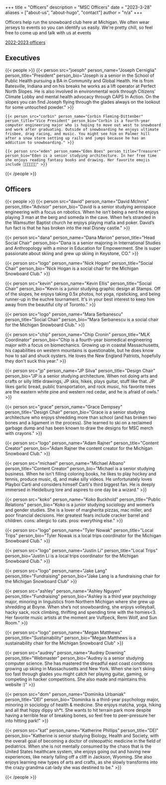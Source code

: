 +++
title = "Officers"
description = "MSC Officers"
date = "2023-3-28"
aliases = ["about-us", "about-hugo", "contact"]
author = "n/a"
+++

Officers help run the snowboard club here at Michigan. We often wear jerseys to events so you can identify us easily. We're pretty chill, so feel free to come up and talk with us at events

[2022-2023 officers](/officers_2022/)

## Executives
{{< people >}}
    {{< person src="joesph" person_name="Joseph Cerniglia" person_title="President" person_bio="Joseph is a senior in the School of Public Health pursuing a BA in Community and Global Health. He is from Batesville, Indiana and on his breaks he works as a lift operator at Perfect North Slopes. He is also involved in environmental work through Citizens’ Climate Lobby and mental health advocacy through CAPS In Action. On the slopes you can find Joseph flying through the glades always on the lookout for some untouched powder." >}}

    {{< person src="corbin" person_name="Corbin Fleming-Dittenber" person_title="Vice President" person_bio="Corbin is a fourth-year computer engineering major who is hoping to move out west to snowboard and work after graduating. Outside of snowboarding he enjoys ultimate frisbee, drag racing, and music. You might see him on Palmer hill after a snow storm setting up rails and jumps because he has an addiction to snowboarding." >}}

    {{< person src="eden" person_name="Eden Boes" person_title="Treasurer" person_bio="Eden is a senior studying architecture. In her free time she enjoys reading fantasy books and drawing. Her favorite emojis include 🤠🕺😵‍💫🫡🫣" >}}


{{< /people >}}

## Officers
{{< people >}}
{{< person src="david" person_name="David McInnis" person_title="Advisor" person_bio="David is a senior studying aerospace engineering with a focus on robotics. When he isn’t being a nerd he enjoys playing 3 man at the berg and someda in the cave. When he’s stranded in the Wamsutter Baptist church he enjoys playing mafia and poker. David’s fun fact is that he has broken into the real Disney castle." >}}

{{< person src="dana" person_name="Dana Marion" person_title="Head Social Chair" person_bio="Dana is a senior majoring in International Studies and Anthropology with a minor in Education for Empowerment. She is super passionate about skiing and grew up skiing in Keystone, CO." >}}

{{< person src="logo" person_name="Nick Hogan" person_title="Social Chair" person_bio="Nick Hogan is a social chair for the Michigan Snowboard Club." >}}

{{< person src="kevin" person_name="Kevin Ellis" person_title="Social Chair" person_bio="Kevin is a junior studying graphic design at Stamps. Off of the slopes, he enjoys taking 0.5x photos, hot yoga,  ripsticking, and being runner-up in the euchre tournament. It's in your best interest to keep him away from the beautiful city of Toronto." >}}

{{< person src="logo" person_name="Mara Serbanescu" person_title="Social Chair" person_bio="Mara Serbanescu is a social chair for the Michigan Snowboard Club." >}}

{{< person src="chip" person_name="Chip Cronin" person_title="MLK Coordinator" person_bio="Chip is a fourth-year biomedical engineering major with a focus on biomechanics. Growing up in coastal Massachusetts, his capabilities on western mountains is questionable, but he does know how to sail and shuck oysters. He loves the New England Patriots, hopefully they don't suck this year." >}}

{{< person src="jp" person_name="JP Silva" person_title="Design Chair" person_bio="JP is a senior studying architecture. When not doing arts and crafts or silly little drawings, JP skis, hikes, plays guitar, stuff like that. JP likes garlic bread, public transportation, and rock music, his favorite trees are the eastern white pine and western red cedar, and he is afraid of owls." >}}

{{< person src="grace" person_name="Grace Dempsey" person_title="Design Chair" person_bio="Grace is a senior studying architecture who enjoys shredding more than school (and has broken two bones and a ligament in the process).  She learned to ski on a reclaimed garbage dump and has been known to draw the designs for MSC merch with crayons." >}}

{{< person src="logo" person_name="Adam Rajner" person_title="Content Creator" person_bio="Adam Rajner the content creator for the Michigan Snowboard Club." >}}

{{< person src="michael" person_name="Michael Albano" person_title="Content Creator" person_bio="Michael is a senior studying business. When he isn't filling coloring books, he likes to play hockey and tennis, produce music, dj, and make silly videos. He unfortunately loves Playboi Carti and considers himself Carti's third biggest fan. He is deeply immersed in Heidelburg lore and aspires to one day be a wizard." >}}

{{< person src="koko" person_name="Koko Buckhold" person_title="Public Relations" person_bio="Koko is a junior studying sociology and women’s and gender studies. She is a lover of margherita pizzas, mac miller, and poor financial decisions. Her greatest fears include cracker barrel and children. cons: allergic to cats. pros: everything else." >}}

{{< person src="logo" person_name="Tyler Nowak" person_title="Local Trips" person_bio="Tyler Nowak is a local trips coordinator for the Michigan Snowboard Club." >}}

{{< person src="logo" person_name="Justin Li" person_title="Local Trips" person_bio="Justin Li is a local trips coordinator for the Michigan Snowboard Club." >}}


{{< person src="logo" person_name="Jake Lang" person_title="Fundraising" person_bio="Jake Lang is a fundraising chair for the Michigan Snowboard Club" >}}

{{< person src="ashley" person_name="Ashley Nguyen" person_title="Fundraising" person_bio="Ashley is a third year psychology major, minoring in linguistics from Northern Michigan where she grew up shredding at Boyne. When she’s not snowboarding, she enjoys volleyball, hacky sack, rock climbing, thrifting and spending time with the homies<3. Her favorite music artists at the moment are Vulfpeck, Remi Wolf, and Sun Room." >}}

{{< person src="logo" person_name="Megan Matthews" person_title="Sustainability" person_bio="Megan Matthews is a sustainability chair for the Michigan Snowboard Club" >}}

{{< person src="audrey" person_name="Audrey Downing" person_title="Webmaster" person_bio="Audrey is a senior studying computer science. She has mastered the dreadful east coast conditions growing up skiing in Massachusetts and New York. When she isn't skiing too fast through glades you might catch her playing guitar, gaming, or competing in hacker competitions. She also made and maintains this website :)" >}}

{{< person src="dom" person_name="Dominika Urbaniak" person_title="DEI" person_bio="Dominika is a third-year psychology major, minoring in sociology of health & medicine. She enjoys matcha, yoga, hiking and all that hippy dippy sh*t. She wants to hit terrain park more despite having a terrible fear of breaking bones, so feel free to peer-pressure her into hitting park!" >}}

{{< person src="kat" person_name="Katherine Phillips" person_title="DEI" person_bio="Katherine is senior studying Biology, Health and Society, with the overall goal of becoming a doctor of osteopathic medicine in the field of pediatrics. When she is not mentally consumed by the chaos that is the United States healthcare system, she enjoys going out and having new experiences, like nearly falling off a cliff in Jackson, Wyoming. She also enjoys learning new types of arts and crafts, as she slowly transforms into the crazy grandma cat-lady she was destined to be." >}}

{{< /people >}}
